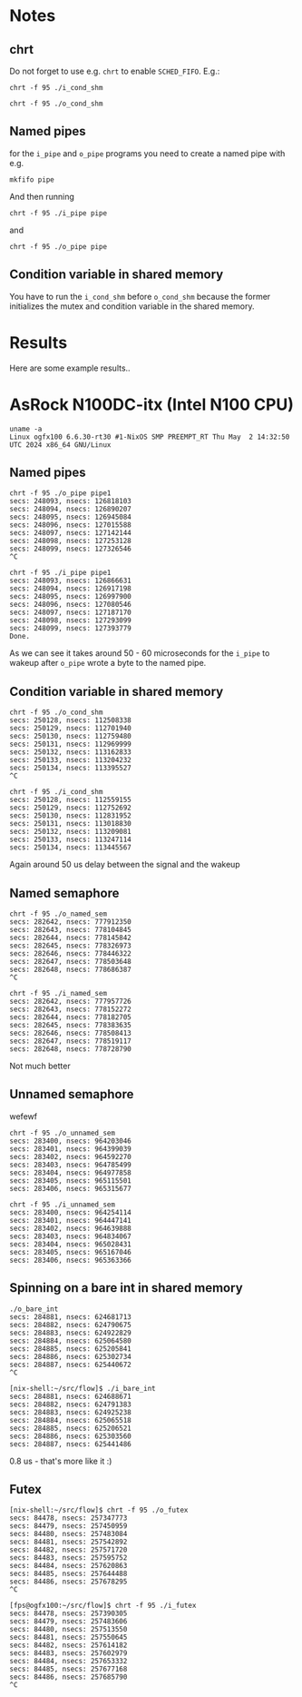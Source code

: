 # Notes


## chrt
Do not forget to use e.g. `chrt` to enable `SCHED_FIFO`. E.g.:

```
chrt -f 95 ./i_cond_shm 
```

```
chrt -f 95 ./o_cond_shm
```

## Named pipes

for the `i_pipe` and `o_pipe` programs you need to create a named pipe with e.g.

```
mkfifo pipe
```

And then running

```
chrt -f 95 ./i_pipe pipe
```

and 

```
chrt -f 95 ./o_pipe pipe
```

## Condition variable in shared memory

You have to run the `i_cond_shm` before `o_cond_shm` because the former initializes the mutex and condition variable in the shared memory.

# Results

Here are some example results..

# AsRock N100DC-itx (Intel N100 CPU)

```
uname -a
Linux ogfx100 6.6.30-rt30 #1-NixOS SMP PREEMPT_RT Thu May  2 14:32:50 UTC 2024 x86_64 GNU/Linux
```

## Named pipes

```
chrt -f 95 ./o_pipe pipe1
secs: 248093, nsecs: 126818103
secs: 248094, nsecs: 126890207
secs: 248095, nsecs: 126945084
secs: 248096, nsecs: 127015588
secs: 248097, nsecs: 127142144
secs: 248098, nsecs: 127253128
secs: 248099, nsecs: 127326546
^C
```

```
chrt -f 95 ./i_pipe pipe1
secs: 248093, nsecs: 126866631
secs: 248094, nsecs: 126917198
secs: 248095, nsecs: 126997900
secs: 248096, nsecs: 127080546
secs: 248097, nsecs: 127187170
secs: 248098, nsecs: 127293099
secs: 248099, nsecs: 127393779
Done.
```

As we can see it takes around 50 - 60 microseconds for the `i_pipe` to wakeup after `o_pipe` wrote a byte to the named pipe.

## Condition variable in shared memory

```
chrt -f 95 ./o_cond_shm
secs: 250128, nsecs: 112508338
secs: 250129, nsecs: 112701940
secs: 250130, nsecs: 112759480
secs: 250131, nsecs: 112969999
secs: 250132, nsecs: 113162833
secs: 250133, nsecs: 113204232
secs: 250134, nsecs: 113395527
^C
```

```
chrt -f 95 ./i_cond_shm
secs: 250128, nsecs: 112559155
secs: 250129, nsecs: 112752692
secs: 250130, nsecs: 112831952
secs: 250131, nsecs: 113018830
secs: 250132, nsecs: 113209081
secs: 250133, nsecs: 113247114
secs: 250134, nsecs: 113445567
```

Again around 50 us delay between the signal and the wakeup


## Named semaphore

```
chrt -f 95 ./o_named_sem
secs: 282642, nsecs: 777912350
secs: 282643, nsecs: 778104845
secs: 282644, nsecs: 778145842
secs: 282645, nsecs: 778326973
secs: 282646, nsecs: 778446322
secs: 282647, nsecs: 778503648
secs: 282648, nsecs: 778686387
^C
```

```
chrt -f 95 ./i_named_sem
secs: 282642, nsecs: 777957726
secs: 282643, nsecs: 778152272
secs: 282644, nsecs: 778182705
secs: 282645, nsecs: 778383635
secs: 282646, nsecs: 778508413
secs: 282647, nsecs: 778519117
secs: 282648, nsecs: 778728790
```

Not much better

## Unnamed semaphore
  wefewf
```
chrt -f 95 ./o_unnamed_sem
secs: 283400, nsecs: 964203046
secs: 283401, nsecs: 964399039
secs: 283402, nsecs: 964592270
secs: 283403, nsecs: 964785499
secs: 283404, nsecs: 964977858
secs: 283405, nsecs: 965115501
secs: 283406, nsecs: 965315677
```

```
chrt -f 95 ./i_unnamed_sem
secs: 283400, nsecs: 964254114
secs: 283401, nsecs: 964447141
secs: 283402, nsecs: 964639888
secs: 283403, nsecs: 964834067
secs: 283404, nsecs: 965028431
secs: 283405, nsecs: 965167046
secs: 283406, nsecs: 965363366
```

## Spinning on a bare int in shared memory

```
./o_bare_int
secs: 284881, nsecs: 624681713
secs: 284882, nsecs: 624790675
secs: 284883, nsecs: 624922829
secs: 284884, nsecs: 625064580
secs: 284885, nsecs: 625205841
secs: 284886, nsecs: 625302734
secs: 284887, nsecs: 625440672
^C
```

```
[nix-shell:~/src/flow]$ ./i_bare_int
secs: 284881, nsecs: 624688671
secs: 284882, nsecs: 624791383
secs: 284883, nsecs: 624925238
secs: 284884, nsecs: 625065518
secs: 284885, nsecs: 625206521
secs: 284886, nsecs: 625303560
secs: 284887, nsecs: 625441486
```

0.8 us - that's more like it :)

## Futex

```
[nix-shell:~/src/flow]$ chrt -f 95 ./o_futex
secs: 84478, nsecs: 257347773
secs: 84479, nsecs: 257450959
secs: 84480, nsecs: 257483084
secs: 84481, nsecs: 257542892
secs: 84482, nsecs: 257571720
secs: 84483, nsecs: 257595752
secs: 84484, nsecs: 257620863
secs: 84485, nsecs: 257644488
secs: 84486, nsecs: 257678295
^C
```

```
[fps@ogfx100:~/src/flow]$ chrt -f 95 ./i_futex
secs: 84478, nsecs: 257390305
secs: 84479, nsecs: 257483606
secs: 84480, nsecs: 257513550
secs: 84481, nsecs: 257550645
secs: 84482, nsecs: 257614182
secs: 84483, nsecs: 257602979
secs: 84484, nsecs: 257653332
secs: 84485, nsecs: 257677168
secs: 84486, nsecs: 257685790
^C
```
